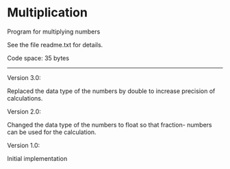 # Multiplication
Program for multiplying numbers


See the file  readme.txt  for details.

Code space: 35 bytes

---------

Version 3.0:

Replaced the data type of the numbers by double to increase precision of
calculations.


Version 2.0:

Changed the data type of the numbers to float so that fraction- numbers can be
used for the calculation.


Version 1.0:

Initial implementation
